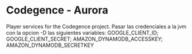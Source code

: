 # Codegence - Aurora

Player services for the Codegence project.
Pasar las credenciales a la jvm con la opcion -D las siguientes variables:
GOOGLE_CLIENT_ID; GOOGLE_CLIENT_SECRET; AMAZON_DYNAMODB_ACCESSKEY; AMAZON_DYNAMODB_SECRETKEY
